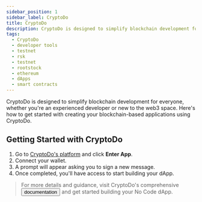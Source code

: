 ```yaml
---
sidebar_position: 1
sidebar_label: CryptoDo
title: CryptoDo
description: CryptoDo is designed to simplify blockchain development for everyone, whether you're an experienced developer or new to the web3 space.
tags:
  - CryptoDo
  - developer tools
  - testnet
  - rsk
  - testnet
  - rootstock
  - ethereum
  - dApps
  - smart contracts
---
```


CryptoDo is designed to simplify blockchain development for everyone, whether you're an experienced developer or new to the web3 space. Here's how to get started with creating your blockchain-based applications using CryptoDo.

## Getting Started with CryptoDo

1. Go to [CryptoDo's platform](https://cryptodo.app) and click **Enter App**.
2. Connect your wallet.
3. A prompt will appear asking you to sign a new message.
4. Once completed, you'll have access to start building your dApp.

> For more details and guidance, visit CryptoDo's comprehensive <Button size="sm" href="https://docs.cryptodo.app">documentation</Button> and get started building your No Code dApp.